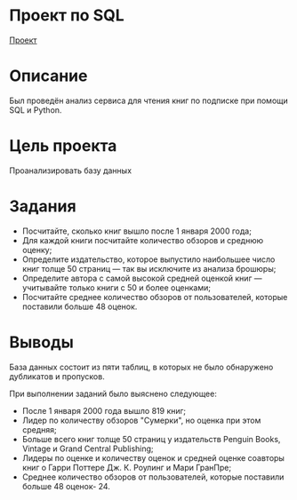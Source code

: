 # Проект по SQL
[Проект]()
# Описание
Был проведён анализ сервиса  для чтения книг по подписке при помощи SQL и Python.

# Цель проекта
Проанализировать базу данных

# Задания
- Посчитайте, сколько книг вышло после 1 января 2000 года;
- Для каждой книги посчитайте количество обзоров и среднюю оценку;
- Определите издательство, которое выпустило наибольшее число книг толще 50 страниц — так вы исключите из анализа брошюры;
- Определите автора с самой высокой средней оценкой книг — учитывайте только книги с 50 и более оценками;
- Посчитайте среднее количество обзоров от пользователей, которые поставили больше 48 оценок.

# Выводы
База данных состоит из пяти таблиц, в которых не было обнаружено дубликатов и пропусков.

При выполнении заданий было выяснено следующее:
- После 1 января 2000 года вышло 819 книг;
- Лидер по количеству обзоров "Сумерки", но оценка при этом средняя;
- Больше всего книг толще 50 страниц у издательств Penguin Books, Vintage и Grand Central Publishing;
- Лидеры по оценке и количеству оценок и средней оценке соавторы книг о Гарри Поттере Дж. К. Роулинг и Мари ГранПре;
- Среднее количество обзоров от пользователей, которые поставили больше 48 оценок- 24.
